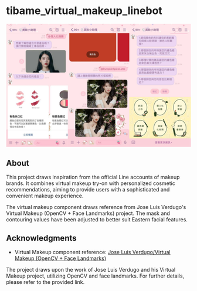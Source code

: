 # tibame_virtual_makeup_linebot
<img src="diagram.jpg" alt="Screenshot of Line Bot in Action" width="800"/>


## About
This project draws inspiration from the official Line accounts of makeup brands. It combines virtual makeup try-on with personalized cosmetic recommendations, aiming to provide users with a sophisticated and convenient makeup experience.

The virtual makeup component draws reference from Jose Luis Verdugo's Virtual Makeup (OpenCV + Face Landmarks) project. The mask and contouring values have been adjusted to better suit Eastern facial features.

## Acknowledgments
- Virtual Makeup component reference: [Jose Luis Verdugo/Virtual Makeup (OpenCV + Face Landmarks)](https://deepnote.com/@jose-luis-verdugo/Virtual-Makeup-OpenCV-Face-Landmarks-1eeab981-1e5b-45f6-993f-5e087646e7c1)

The project draws upon the work of Jose Luis Verdugo and his Virtual Makeup project, utilizing OpenCV and face landmarks. For further details, please refer to the provided link.
